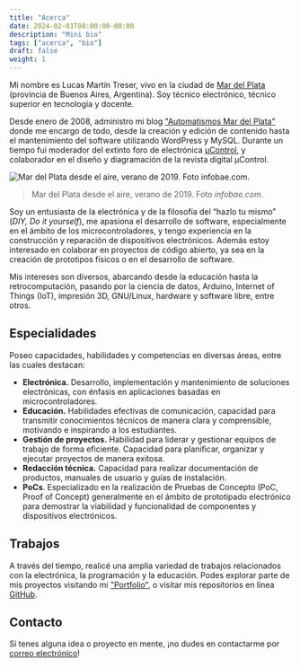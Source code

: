```yaml
---
title: "Acerca"
date: 2024-02-01T08:00:00-00:00
description: "Mini bio"
tags: ["acerca", "bio"]
draft: false
weight: 1
---
```

Mi nombre es Lucas Martín Treser, vivo en la ciudad de [Mar del Plata](http://www.mardelplata.gov.ar/) (provincia de Buenos Aires, Argentina). Soy técnico electrónico, técnico superior en tecnología y docente.
<!--more-->
Desde enero de 2008, administro mi blog ["Automatismos Mar del Plata"](https://www.automatismos-mdq.com.ar/) donde me encargo de todo, desde la creación y edición de contenido hasta el mantenimiento del software utilizando WordPress y MySQL. Durante un tiempo fui moderador del extinto foro de electrónica [µControl](http://www.ucontrol.com.ar/), y colaborador en el diseño y diagramación de la revista digital µControl.

![Mar del Plata desde el aire, verano de 2019. Foto infobae.com.](../images/Verano-2019-Mar-del-Plata.jpg#center) 
> Mar del Plata desde el aire, verano de 2019. Foto *infobae.com*.

Soy un entusiasta de la electrónica y de la filosofía del “hazlo tu mismo” (*DIY, Do it yourself*), me apasiona el desarrollo de software, especialmente en el ámbito de los microcontroladores, y tengo experiencia en la construcción y reparación de dispositivos electrónicos. Además estoy interesado en colaborar en proyectos de código abierto, ya sea en la creación de prototipos físicos o en el desarrollo de software.

Mis intereses son diversos, abarcando desde la educación hasta la retrocomputación, pasando por la ciencia de datos, Arduino, Internet of Things (IoT), impresión 3D, GNU/Linux, hardware y software libre, entre otros.

## Especialidades

Poseo capacidades, habilidades y competencias en diversas áreas, entre las cuales destacan:

- **Electrónica.** Desarrollo, implementación y mantenimiento de soluciones electrónicas, con énfasis en aplicaciones basadas en microcontroladores.
- **Educación.** Habilidades efectivas de comunicación, capacidad para transmitir conocimientos técnicos de manera clara y comprensible, motivando e inspirando a los estudiantes.
- **Gestión de proyectos.** Habilidad para liderar y gestionar equipos de trabajo de forma eficiente. Capacidad para planificar, organizar y ejecutar proyectos de manera exitosa.
- **Redacción técnica.** Capacidad para realizar documentación de productos, manuales de usuario y guías de instalación.
- **PoCs**. Especializado en la realización de Pruebas de Concepto (PoC, Proof of Concept) generalmente en el ámbito de prototipado electrónico para demostrar la viabilidad y funcionalidad de componentes y dispositivos electrónicos.

## Trabajos

A través del tiempo, realicé una amplia variedad de trabajos relacionados con la electrónica, la programación y la educación. Podes explorar parte de mis proyectos visitando mi ["Portfolio"](../portfolio), o visitar mis repositorios en línea [GitHub](https://github.com/lmtreser).

## Contacto

Si tenes alguna idea o proyecto en mente, ¡no dudes en contactarme por [correo electrónico](mailto:lmtreser@gmail.com)!
